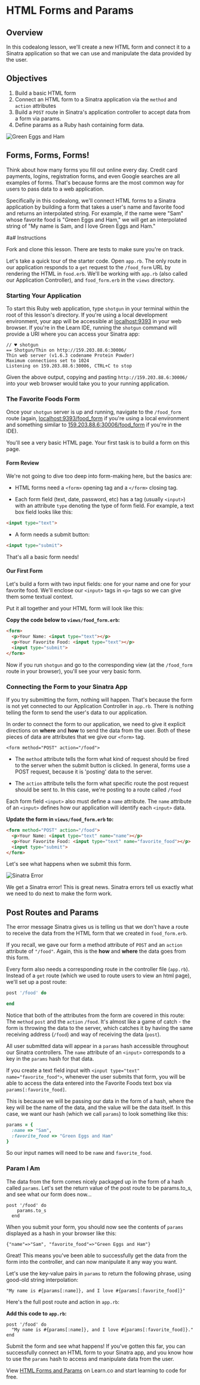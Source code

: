 # HTML Forms and Params

## Overview

In this codealong lesson, we'll create a new HTML form and connect it to a Sinatra application so that we can use and manipulate the data provided by the user.

## Objectives

1. Build a basic HTML form
2. Connect an HTML form to a Sinatra application via the `method` and `action` attributes
3. Build a `POST` route in Sinatra's application controller to accept data from a form via params.
4. Define params as a Ruby hash containing form data.

![Green Eggs and Ham](https://s3.amazonaws.com/learn-verified/green-eggs-ham.jpeg)

## Forms, Forms, Forms!

Think about how many forms you fill out online every day. Credit card payments, logins, registration forms, and even Google searches are all examples of forms. That's because forms are the most common way for users to pass data to a web application.

Specifically in this codealong, we'll connect HTML forms to a Sinatra application by building a form that takes a user's name and favorite food and returns an interpolated string. For example, if the name were "Sam" whose favorite food is "Green Eggs and Ham," we will get an interpolated string of "My name is Sam, and I love Green Eggs and Ham."

#a# Instructions

Fork and clone this lesson. There are tests to make sure you're on track.

Let's take a quick tour of the starter code. Open `app.rb`. The only route in our application responds to a `get` request to the `/food_form` URL by rendering the HTML in `food.erb`. We'll be working with `app.rb` (also called our Application Controller), and `food_form.erb` in the `views` directory.

### Starting Your Application

To start this Ruby web application, type `shotgun` in your terminal within the root of this lesson's directory. If you're using a local development environment, your app will be accessible at [localhost:9393](http://localhost:9393/) in your web browser. If you're in the Learn IDE, running the `shotgun` command will provide a URI where you can access your Sinatra app:
```
// ♥ shotgun
== Shotgun/Thin on http://159.203.88.6:30006/
Thin web server (v1.6.3 codename Protein Powder)
Maximum connections set to 1024
Listening on 159.203.88.6:30006, CTRL+C to stop
```

Given the above output, copying and pasting `http://159.203.88.6:30006/` into your web browser would take you to your running application.

### The Favorite Foods Form

Once your `shotgun` server is up and running, navigate to the `/food_form` route (again, [localhost:9393/food_form](http://localhost:9393/food_form) if you're using a local environment and something similar to [159.203.88.6:30006/food_form](http://159.203.88.6:30006/food_form) if you're in the IDE).

You'll see a very basic HTML page. Your first task is to build a form on this page.

#### Form Review

We're not going to dive too deep into form-making here, but the basics are:

+  HTML forms need a `<form>` opening tag and a `</form>` closing tag.

+ Each form field (text, date, password, etc) has a tag (usually `<input>`) with an attribute `type` denoting the type of form field. For example, a text box field looks like this:

```html
<input type="text">
```

+ A form needs a submit button:

```html
<input type="submit">
```

That's all a basic form needs!

#### Our First Form

Let's build a form with two input fields: one for your name and one for your favorite food. We'll enclose our `<input>` tags in `<p>` tags so we can give them some textual context.

Put it all together and your HTML form will look like this:

**Copy the code below to `views/food_form.erb`:**

```html
<form>
  <p>Your Name: <input type="text"></p>
  <p>Your Favorite Food: <input type="text"></p>
  <input type="submit">
</form>
```

Now if you run `shotgun` and go to the corresponding view (at the `/food_form` route in your browser), you'll see your very basic form.

### Connecting the Form to your Sinatra App

If you try submitting the form, nothing will happen. That's because the form is not yet connected to our Application Controller in `app.rb`. There is nothing telling the form to send the user's data to our application.

In order to connect the form to our application, we need to give it explicit directions on **where** and **how** to send the data from the user. Both of these pieces of data are attributes that we give our `<form>` tag.

```
<form method="POST" action="/food">
```

+ The `method` attribute tells the form what kind of request should be fired to the server when the submit button is clicked. In general, forms use a POST request, because it is 'posting' data to the server.

+ The `action` attribute tells the form what specific route the post request should be sent to. In this case, we're posting to a route called `/food`

Each form field `<input>` also must define a `name` attribute. The `name` attribute of an `<input>` defines how our application will identify each `<input>` data.

**Update the form in `views/food_form.erb` to:**

```html
<form method="POST" action="/food">
  <p>Your Name: <input type="text" name="name"></p>
  <p>Your Favorite Food: <input type="text" name="favorite_food"></p>
  <input type="submit">
</form>
```

Let's see what happens when we submit this form.

![Sinatra Error](http://s3.amazonaws.com/readme-pics/localhost_9393_food.png)

We get a Sinatra error! This is great news. Sinatra errors tell us exactly what we need to do next to make the form work.

## Post Routes and Params

The error message Sinatra gives us is telling us that we don't have a route to receive the data from the HTML form that we created in `food_form.erb`.

If you recall, we gave our form a method attribute of `POST` and an `action` attribute of `"/food"`. Again, this is the **how** and **where** the data goes from this form.

Every form also needs a corresponding route in the controller file (`app.rb`). Instead of a `get` route (which we used to route users to view an html page), we'll set up a post route:

```ruby
post '/food' do

end
```

Notice that both of the attributes from the form are covered in this route: The `method` `post` and the `action` `/food`. It's almost like a game of catch - the form is throwing the data to the server, which catches it by having the same receiving address (`/food`) and way of receiving the data (`post`).

All user submitted data will appear in a `params` hash accessible throughout our Sinatra controllers. The `name` attribute of an `<input>` corresponds to a key in the `params` hash for that data.

If you create a text field input with `<input type="text" name="favorite_food">`, whenever the user submits that form, you will be able to access the data entered into the Favorite Foods text box via `params[:favorite_food]`.

This is because we will be passing our data in the form of a hash, where the key will be the name of the data, and the value will be the data itself. In this case, we want our hash (which we call `params`) to look something like this:

```ruby
params = {
  :name => "Sam",
  :favorite_food => "Green Eggs and Ham"
}
```

So our input names will need to be `name` and `favorite_food`.

### Param I Am

The data from the form comes nicely packaged up in the form of a hash called `params`. Let's set the return value of the post route to be params.to_s, and see what our form does now...

```
post '/food' do
    params.to_s
  end
```

When you submit your form, you should now see the contents of `params` displayed as a hash in your browser like this:

```
{"name"=>"Sam", "favorite_food"=>"Green Eggs and Ham"}
```

Great! This means you've been able to successfully get the data from the form into the controller, and can now manipulate it any way you want.

Let's use the key-value pairs in `params` to return the following phrase, using good-old string interpolation:

```
"My name is #{params[:name]}, and I love #{params[:favorite_food]}"
```

Here's the full post route and action in `app.rb`:

**Add this code to `app.rb`:**

```
post '/food' do
  "My name is #{params[:name]}, and I love #{params[:favorite_food]}."
end
```

Submit the form and see what happens! If you've gotten this far, you can successfully connect an HTML form to your Sinatra app, and you know how to use the `params` hash to access and manipulate data from the user.

<p data-visibility='hidden'>View <a href='https://learn.co/lessons/sinatra-forms-params-readme-walkthrough'>HTML Forms and Params</a> on Learn.co and start learning to code for free.</p>
